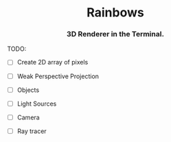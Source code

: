 <div align="center">

# Rainbows

### 3D Renderer in the Terminal.

</div>

TODO:

- [ ] Create 2D array of pixels
- [ ] Weak Perspective Projection


- [ ] Objects
- [ ] Light Sources
- [ ] Camera

- [ ] Ray tracer







